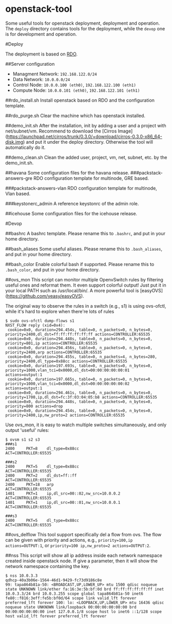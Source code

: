 openstack-tool
==============

Some useful tools for openstack deployment, deployment and operation. 
The `deploy` directory contains tools for the deployment, while the `devop` one is for development and operation.


#Deploy

The deployment is based on [RDO](openstack.redhat.com).

##Server configuration
* Managment   Network: `192.168.122.0/24`
* Data        Network: `10.0.0.0/24`
* Control Node: `10.0.0.100 (eth0)`, `192.168.122.100 (eth1)`
* Compute Node: `10.0.0.101 (eth0)`, `192.168.122.101 (eth1)`

##rdo_install.sh
Install openstack based on RDO and the configuration template.

##rdo_purge.sh
Clear the machine which has openstack installed.

##demo_init.sh
After the installation, init by adding a user and a project with net/subnet/vm.
Recommend to download the [Cirros Image] (https://launchpad.net/cirros/trunk/0.3.0/+download/cirros-0.3.0-x86_64-disk.img) and put it under the deploy directory.
Otherwise the tool will automatically do it.

##demo_clean.sh
Clean the added user, project, vm, net, subnet, etc. by the demo_init.sh.

##havana
Some configuration files for the havana release.
###packstack-answers-gre
RDO configuration template for multinode, GRE based.

###packstack-answers-vlan
RDO configuration template for multinode, Vlan based.

###keystonerc_admin
A reference keystonrc of the admin role.

##icehouse
Some configuration files for the icehouse release.

#Devop

##bashrc
A bashrc template. Please rename this to `.bashrc`, and put in your home directory.

##bash_aliases
Some useful aliases. Please rename this to `.bash_aliases`, and put in your home directory.

##bash_color
Enable colorful bash if supported. Please rename this to `.bash_color`, and put in your home directory.

##ovs_mon
This script can monitor multiple OpenvSwitch rules by filtering useful ones and reformat them. It even support colorful output!
Just put it in your local PATH such as /usr/local/bin/. A more powerful tool is [easyOVS] (https://github.com/yeasy/easyOVS).

The original way to observe the rules in a switch (e.g., s1) is using ovs-ofctl, while it's hard to explore when there're lots of rules
```
$ sudo ovs-ofctl dump-flows s1
NXST_FLOW reply (xid=0x4):
 cookie=0x0, duration=294.454s, table=0, n_packets=0, n_bytes=0, priority=2400,dl_dst=ff:ff:ff:ff:ff:ff actions=CONTROLLER:65535
 cookie=0x0, duration=294.448s, table=0, n_packets=0, n_bytes=0, priority=801,ip actions=CONTROLLER:65535
 cookie=0x0, duration=294.456s, table=0, n_packets=0, n_bytes=0, priority=2400,arp actions=CONTROLLER:65535
 cookie=0x0, duration=294.455s, table=0, n_packets=4, n_bytes=280, priority=2400,dl_type=0x88cc actions=CONTROLLER:65535
 cookie=0x0, duration=197.693s, table=0, n_packets=0, n_bytes=0, priority=1000,vlan_tci=0x0000,dl_dst=00:00:00:00:00:01 actions=output:1
 cookie=0x0, duration=197.665s, table=0, n_packets=0, n_bytes=0, priority=1000,vlan_tci=0x0000,dl_dst=00:00:00:00:00:02 actions=output:1
 cookie=0x0, duration=294.461s, table=0, n_packets=0, n_bytes=0, priority=1700,ip,dl_dst=fc:3f:03:04:05:b8 actions=CONTROLLER:65535
 cookie=0x0, duration=294.448s, table=0, n_packets=0, n_bytes=0, priority=800 actions=drop
 cookie=0x0, duration=294.454s, table=0, n_packets=0, n_bytes=0, priority=2400,ip,nw_proto=2 actions=CONTROLLER:65535
```
Use ovs_mon, it is easy to watch multiple switches simultaneously, and only output 'useful' rules:
```
$ ovsm s1 s2 s3
###s1
2400     PKT=8    dl_type=0x88cc                                               ACT=CONTROLLER:65535
                                                                               
###s2
2400     PKT=5    dl_type=0x88cc                                               ACT=CONTROLLER:65535
2400     PKT=2    dl_dst=ff::ff                                                ACT=CONTROLLER:65535
2400     PKT=18   arp                                                          ACT=CONTROLLER:65535
1401     PKT=1    ip,dl_src=00::02,nw_src=10.0.0.2                             ACT=CONTROLLER:65535
1401     PKT=1    ip,dl_src=00::01,nw_src=10.0.0.1                             ACT=CONTROLLER:65535
                                                                               
###s3
2400     PKT=5    dl_type=0x88cc                                               ACT=CONTROLLER:65535
```

##ovs_delflow
This tool support specifically del a flow from ovs. The flow can be given with priority and actions, e.g., `priority=100,ip actions=OUTPUT:1`, or `priority=100 ip,nw_proto=2 actions=OUTPUT:2`.

##nss
This script will show all ip address inside each network namespace created inside openstack node.
If give a parameter, then it will show the network namespace containing the key.
```
$ nss 10.0.3.3
qdhcp-40a3b06e-1564-46d1-9429-fc73d9186c8e
99: tapa864b81a-50: <BROADCAST,UP,LOWER_UP> mtu 1500 qdisc noqueue state UNKNOWN link/ether fa:16:3e:5b:bf:0d brd ff:ff:ff:ff:ff:ff inet 10.0.3.3/24 brd 10.0.3.255 scope global tapa864b81a-50 inet6 fe80::f816:3eff:fe5b:bf0d/64 scope link valid_lft forever preferred_lft forever 100: lo: <LOOPBACK,UP,LOWER_UP> mtu 16436 qdisc noqueue state UNKNOWN link/loopback 00:00:00:00:00:00 brd 00:00:00:00:00:00 inet 127.0.0.1/8 scope host lo inet6 ::1/128 scope host valid_lft forever preferred_lft forever
```
